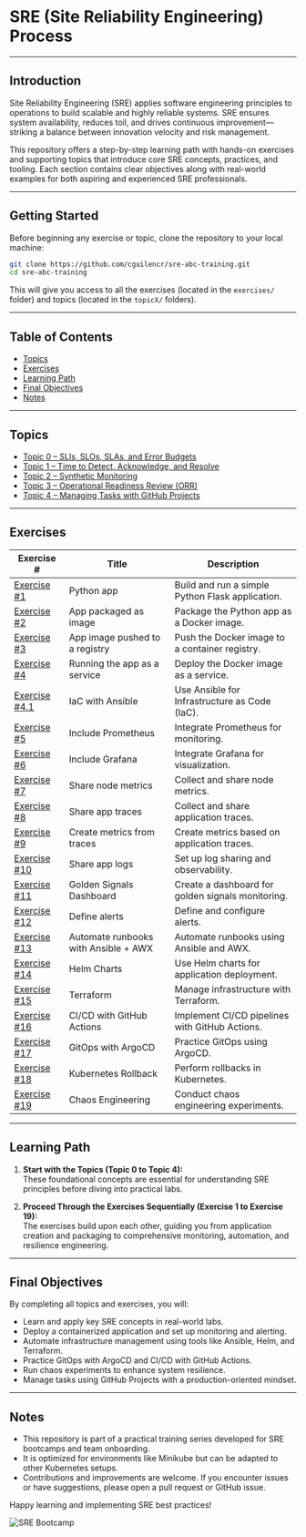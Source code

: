 # SRE (Site Reliability Engineering) Process

---

## Introduction

Site Reliability Engineering (SRE) applies software engineering principles to operations to build scalable and highly reliable systems. SRE ensures system availability, reduces toil, and drives continuous improvement—striking a balance between innovation velocity and risk management.

This repository offers a step-by-step learning path with hands-on exercises and supporting topics that introduce core SRE concepts, practices, and tooling. Each section contains clear objectives along with real-world examples for both aspiring and experienced SRE professionals.

---

## Getting Started

Before beginning any exercise or topic, clone the repository to your local machine:

```bash
git clone https://github.com/cguilencr/sre-abc-training.git
cd sre-abc-training
```

This will give you access to all the exercises (located in the `exercises/` folder) and topics (located in the `topicX/` folders).

---

## Table of Contents

- [Topics](#topics)
- [Exercises](#exercises)
- [Learning Path](#learning-path)
- [Final Objectives](#final-objectives)
- [Notes](#notes)

---

## Topics

- [Topic 0 – SLIs, SLOs, SLAs, and Error Budgets](./exercises/topic0/)
- [Topic 1 – Time to Detect, Acknowledge, and Resolve](./exercises/topic1/)
- [Topic 2 – Synthetic Monitoring](./exercises/topic2/)
- [Topic 3 – Operational Readiness Review (ORR)](./exercises/topic3/)
- [Topic 4 – Managing Tasks with GitHub Projects](./exercises/topic4/)

---

## Exercises

| Exercise #                                | Title                                  | Description                                      |
|-------------------------------------------|----------------------------------------|--------------------------------------------------|
| [Exercise #1](./exercises/exercise1/)     | Python app                             | Build and run a simple Python Flask application. |
| [Exercise #2](./exercises/exercise2/)     | App packaged as image                  | Package the Python app as a Docker image.        |
| [Exercise #3](./exercises/exercise3/)     | App image pushed to a registry         | Push the Docker image to a container registry.   |
| [Exercise #4](./exercises/exercise4/)     | Running the app as a service           | Deploy the Docker image as a service.            |
| [Exercise #4.1](./exercises/exercise4.1/) | IaC with Ansible                       | Use Ansible for Infrastructure as Code (IaC).    |
| [Exercise #5](./exercises/exercise5/)     | Include Prometheus                     | Integrate Prometheus for monitoring.             |
| [Exercise #6](./exercises/exercise6/)     | Include Grafana                        | Integrate Grafana for visualization.             |
| [Exercise #7](./exercises/exercise7/)     | Share node metrics                     | Collect and share node metrics.                  |
| [Exercise #8](./exercises/exercise8/)     | Share app traces                       | Collect and share application traces.            |
| [Exercise #9](./exercises/exercise9/)     | Create metrics from traces             | Create metrics based on application traces.      |
| [Exercise #10](./exercises/exercise10/)   | Share app logs                         | Set up log sharing and observability.            |
| [Exercise #11](./exercises/exercise11/)   | Golden Signals Dashboard               | Create a dashboard for golden signals monitoring.|
| [Exercise #12](./exercises/exercise12/)   | Define alerts                          | Define and configure alerts.                     |
| [Exercise #13](./exercises/exercise13/)   | Automate runbooks with Ansible + AWX   | Automate runbooks using Ansible and AWX.         |
| [Exercise #14](./exercises/exercise14/)   | Helm Charts                            | Use Helm charts for application deployment.      |
| [Exercise #15](./exercises/exercise15/)   | Terraform                              | Manage infrastructure with Terraform.            |
| [Exercise #16](./exercises/exercise16/)   | CI/CD with GitHub Actions              | Implement CI/CD pipelines with GitHub Actions.   |
| [Exercise #17](./exercises/exercise17/)   | GitOps with ArgoCD                     | Practice GitOps using ArgoCD.                    |
| [Exercise #18](./exercises/exercise18/)   | Kubernetes Rollback                    | Perform rollbacks in Kubernetes.                 |
| [Exercise #19](./exercises/exercise19/)   | Chaos Engineering                      | Conduct chaos engineering experiments.           |

---

## Learning Path

1. **Start with the Topics (Topic 0 to Topic 4):**  
   These foundational concepts are essential for understanding SRE principles before diving into practical labs.

2. **Proceed Through the Exercises Sequentially (Exercise 1 to Exercise 19):**  
   The exercises build upon each other, guiding you from application creation and packaging to comprehensive monitoring, automation, and resilience engineering.

---

## Final Objectives

By completing all topics and exercises, you will:
- Learn and apply key SRE concepts in real-world labs.
- Deploy a containerized application and set up monitoring and alerting.
- Automate infrastructure management using tools like Ansible, Helm, and Terraform.
- Practice GitOps with ArgoCD and CI/CD with GitHub Actions.
- Run chaos experiments to enhance system resilience.
- Manage tasks using GitHub Projects with a production-oriented mindset.

---

## Notes

- This repository is part of a practical training series developed for SRE bootcamps and team onboarding.
- It is optimized for environments like Minikube but can be adapted to other Kubernetes setups.
- Contributions and improvements are welcome. If you encounter issues or have suggestions, please open a pull request or GitHub issue.

Happy learning and implementing SRE best practices!

![SRE Bootcamp](https://img.shields.io/badge/SRE-Bootcamp-blue)